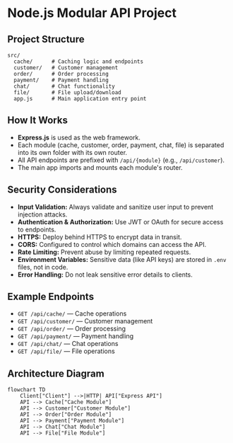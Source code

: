 # Node.js Modular API Project

## Project Structure

```
src/
  cache/      # Caching logic and endpoints
  customer/   # Customer management
  order/      # Order processing
  payment/    # Payment handling
  chat/       # Chat functionality
  file/       # File upload/download
  app.js      # Main application entry point
```

## How It Works
- **Express.js** is used as the web framework.
- Each module (cache, customer, order, payment, chat, file) is separated into its own folder with its own router.
- All API endpoints are prefixed with `/api/{module}` (e.g., `/api/customer`).
- The main app imports and mounts each module's router.

## Security Considerations
- **Input Validation:** Always validate and sanitize user input to prevent injection attacks.
- **Authentication & Authorization:** Use JWT or OAuth for secure access to endpoints.
- **HTTPS:** Deploy behind HTTPS to encrypt data in transit.
- **CORS:** Configured to control which domains can access the API.
- **Rate Limiting:** Prevent abuse by limiting repeated requests.
- **Environment Variables:** Sensitive data (like API keys) are stored in `.env` files, not in code.
- **Error Handling:** Do not leak sensitive error details to clients.

## Example Endpoints
- `GET /api/cache/` — Cache operations
- `GET /api/customer/` — Customer management
- `GET /api/order/` — Order processing
- `GET /api/payment/` — Payment handling
- `GET /api/chat/` — Chat operations
- `GET /api/file/` — File operations

## Architecture Diagram

```mermaid
flowchart TD
    Client["Client"] -->|HTTP| API["Express API"]
    API --> Cache["Cache Module"]
    API --> Customer["Customer Module"]
    API --> Order["Order Module"]
    API --> Payment["Payment Module"]
    API --> Chat["Chat Module"]
    API --> File["File Module"]
```


